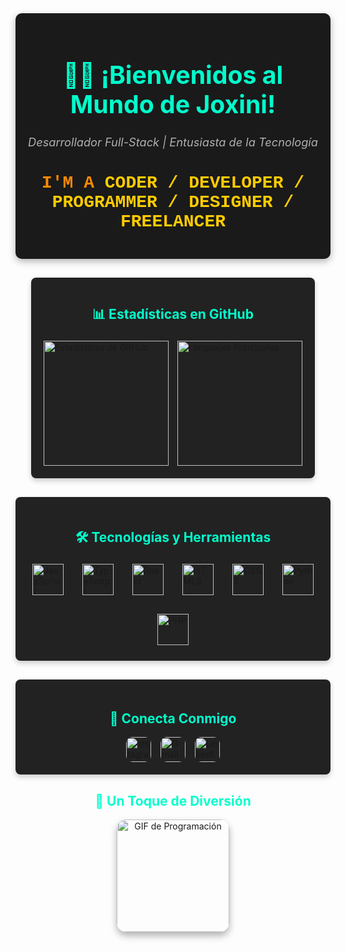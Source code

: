 <!-- Encabezado con Estilo Moderno -->
<div align="center" style="background-color: #1a1a1a; padding: 20px; border-radius: 10px; box-shadow: 0 4px 12px rgba(0, 0, 0, 0.3); margin-bottom: 30px;">
  <h1 style="color: #00ffcc; font-size: 2.8em;">👨‍💻 ¡Bienvenidos al Mundo de Joxini!</h1>
  <p style="font-size: 1.3em; color: #b0b0b0; font-style: italic;">
    Desarrollador Full-Stack | Entusiasta de la Tecnología
  </p>
  <h2 style="font-size: 2em; color: #ff8800; font-family: 'Courier New', monospace;">
    I'M A <span style="color: #ffcc00;">CODER / DEVELOPER / PROGRAMMER / DESIGNER / FREELANCER</span>
  </h2>
</div>

<!-- Sección de Estadísticas y Lenguajes en Columnas -->
<div style="display: flex; justify-content: center; gap: 20px; margin-bottom: 30px; flex-wrap: wrap;">
  <div style="background-color: #222; padding: 15px; border-radius: 8px; box-shadow: 0 4px 8px rgba(0, 0, 0, 0.2);">
    <h2 style="color: #00ffcc; text-align: center;">📊 Estadísticas en GitHub</h2>
    <img src="https://github-readme-stats.vercel.app/api?username=Joxini&show_icons=true&include_all_commits=true&count_private=true&theme=radical&hide_border=true&custom_title=Estad%C3%ADsticas+de+Contribuci%C3%B3n" height="200" alt="Estadísticas de GitHub" style="padding: 5px;" />
    <img src="https://github-readme-stats.vercel.app/api/top-langs?username=Joxini&layout=compact&langs_count=6&theme=radical&hide_border=true&custom_title=Lenguajes+Principales" height="200" alt="Lenguajes Principales" style="padding: 5px;" />
  </div>
</div>

<!-- Sección de Tecnologías con Diseño Mejorado -->
<div style="background-color: #222; padding: 20px; border-radius: 8px; box-shadow: 0 4px 8px rgba(0, 0, 0, 0.2); margin-bottom: 30px;">
  <h2 style="color: #00ffcc; text-align: center;">🛠️ Tecnologías y Herramientas</h2>
  <div style="display: flex; flex-wrap: wrap; justify-content: center; gap: 20px;">
    <img src="https://cdn.jsdelivr.net/gh/devicons/devicon/icons/javascript/javascript-original.svg" height="50" alt="JavaScript" style="transition: transform 0.3s; margin: 5px;" onmouseover="this.style.transform='scale(1.3)'" onmouseout="this.style.transform='scale(1)'" />
    <img src="https://cdn.jsdelivr.net/gh/devicons/devicon/icons/typescript/typescript-original.svg" height="50" alt="TypeScript" style="transition: transform 0.3s; margin: 5px;" onmouseover="this.style.transform='scale(1.3)'" onmouseout="this.style.transform='scale(1)'" />
    <img src="https://cdn.jsdelivr.net/gh/devicons/devicon/icons/react/react-original.svg" height="50" alt="React" style="transition: transform 0.3s; margin: 5px;" onmouseover="this.style.transform='scale(1.3)'" onmouseout="this.style.transform='scale(1)'" />
    <img src="https://cdn.jsdelivr.net/gh/devicons/devicon/icons/html5/html5-original.svg" height="50" alt="HTML5" style="transition: transform 0.3s; margin: 5px;" onmouseover="this.style.transform='scale(1.3)'" onmouseout="this.style.transform='scale(1)'" />
    <img src="https://cdn.jsdelivr.net/gh/devicons/devicon/icons/css3/css3-original.svg" height="50" alt="CSS3" style="transition: transform 0.3s; margin: 5px;" onmouseover="this.style.transform='scale(1.3)'" onmouseout="this.style.transform='scale(1)'" />
    <img src="https://cdn.jsdelivr.net/gh/devicons/devicon/icons/python/python-original.svg" height="50" alt="Python" style="transition: transform 0.3s; margin: 5px;" onmouseover="this.style.transform='scale(1.3)'" onmouseout="this.style.transform='scale(1)'" />
    <img src="https://cdn.jsdelivr.net/gh/devicons/devicon/icons/php/php-original.svg" height="50" alt="PHP" style="transition: transform 0.3s; margin: 5px;" onmouseover="this.style.transform='scale(1.3)'" onmouseout="this.style.transform='scale(1)'" />
  </div>
</div>

<!-- Sección de Redes Sociales con Diseño Atractivo -->
<div style="background-color: #222; padding: 20px; border-radius: 8px; box-shadow: 0 4px 8px rgba(0, 0, 0, 0.2); margin-bottom: 30px;">
  <h2 style="color: #00ffcc; text-align: center;">📱 Conecta Conmigo</h2>
  <div style="display: flex; justify-content: center; gap: 15px; flex-wrap: wrap;">
    <a href="https://www.instagram.com/joxini_jv?igsh=MXZmYTE1ODJpZ2V3NQ==">
      <img src="https://img.shields.io/badge/Instagram-%23E4405F?style=for-the-badge&logo=instagram&logoColor=white" height="40" alt="Instagram" style="border-radius: 10px;" />
    </a>
    <a href="#">
      <img src="https://img.shields.io/badge/Gmail-%23D14836?style=for-the-badge&logo=gmail&logoColor=white" height="40" alt="Gmail" style="border-radius: 10px;" />
    </a>
    <a href="#">
      <img src="https://img.shields.io/badge/LinkedIn-%230077B5?style=for-the-badge&logo=linkedin&logoColor=white" height="40" alt="LinkedIn" style="border-radius: 10px;" />
    </a>
  </div>
</div>

<!-- Sección de GIF Animado con Estilo -->
<div align="center" style="margin-bottom: 30px;">
  <h2 style="color: #00ffcc;">🎉 Un Toque de Diversión</h2>
  <img height="180" src="https://media0.giphy.com/media/GRSnxyhJnPsaQy9YLn/giphy.gif" alt="GIF de Programación" style="border-radius: 15px; box-shadow: 0 6px 12px rgba(0, 0, 0, 0.3);" />
</div>
